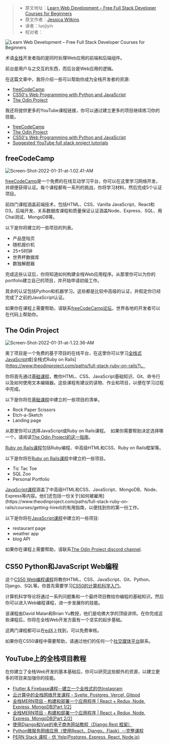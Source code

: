 > - 原文地址：[Learn Web Development – Free Full Stack Developer Courses for Beginners](https://www.freecodecamp.org/news/learn-web-development-free-full-stack-developer-courses-for-beginners/)
> - 原文作者：[Jessica Wilkins](https://www.freecodecamp.org/news/author/jessica-wilkins/)
> - 译者：luojiyin
> - 校对者：

![Learn Web Development – Free Full Stack Developer Courses for Beginners](https://www.freecodecamp.org/news/content/images/size/w2000/2022/01/ferenc-almasi-L8KQIPCODV8-unsplash.jpg)

术语[全栈](https://www.freecodecamp.org/news/what-is-a-full-stack-developer-back-end-front-end-full-stack-engineer/)开发者指的是同时处理Web应用的前端和后端组件。

前台是用户与之交互的东西，而后台是Web应用的逻辑。

在这篇文章中，我将介绍一些可以帮助你成为全栈开发者的资源:

- [freeCodeCamp](https://www.freecodecamp.org/learn/)
- [CS50's Web Programming with Python and JavaScript](https://www.edx.org/course/cs50s-web-programming-with-python-and-javascript)
- [The Odin Project](https://www.theodinproject.com/)

我还将提供更多的YouTube课程链接，你可以通过建立更多的项目继续练习你的技能。

- [freeCodeCamp](#freecodecamp)
- [The Odin Project](#the-odin-project)
- [CS50's Web Programming with Python and JavaScript](#cs50-s-web-programming-with-python-and-javascript)
- [Suggested YouTube full stack project tutorials](#suggested-youtube-full-stack-project-tutorials)

## freeCodeCamp

![Screen-Shot-2022-01-31-at-1.02.41-AM](https://www.freecodecamp.org/news/content/images/2022/01/Screen-Shot-2022-01-31-at-1.02.41-AM.png)

[freeCodeCamp](https://www.freecodecamp.org/learn/)是一个免费的在线互动学习平台，你可以在这里学习网络开发，并顺便获得认证。每个课程都有一系列的挑战，你将学习材料，然后完成5个认证项目。

前四门课程涵盖前端技术，包括HTML、CSS、Vanilla JavaScript、React和D3。后端开发、关系数据库课程和质量保证认证涵盖Node、Express、SQL、用Chai测试、MongoDB等。

以下是你将建立的一些项目的列表。

- 产品登陆页
- 随机报价机
- 25+5时钟
- 世界杯数据库
- 数独解题器

完成这些认证后，你将知道如何构建全栈Web应用程序。从那里你可以为你的portfolio建立自己的项目，并开始申请初级工作。

其余的认证包括Python和机器学习。这些都是比较中高级的认证，并假定你已经完成了之前的JavaScript认证。

如果你在课程上需要帮助，请联系[freeCodeCamp论坛](https://forum.freecodecamp.org/)，世界各地的开发者可以在代码上帮助你。

## The Odin Project

![Screen-Shot-2022-01-31-at-1.22.36-AM](https://www.freecodecamp.org/news/content/images/2022/01/Screen-Shot-2022-01-31-at-1.22.36-AM.png)

奥丁项目是一个免费的基于项目的在线平台，在这里你可以学习[全栈式JavaScript](https://www.theodinproject.com/paths/full-stack-javascript?)或[全栈式Ruby on Rails](https://www.theodinproject.com/paths/full-stack-ruby-on-rails?)。

你将首先通过[基础课程](https://www.theodinproject.com/paths/foundations/courses/foundations)，教你HTML、CSS、JavaScript基础知识、Git、命令行以及如何使用文本编辑器。这些课程有建议的读物、作业和项目，以便在学习过程中完成。

以下是你将在[基础课程](https://www.theodinproject.com/paths/foundations/courses/foundations)中建立的一些项目的清单。

- Rock Paper Scissors
- Etch-a-Sketch
- Landing page

从那里你可以选择JavaScript或Ruby on Rails课程。  如果你需要帮助决定选择哪一个，请阅读[The Odin Project的这一指南](https://www.theodinproject.com/paths/foundations/courses/foundations/lessons/choose-your-path-forward)。

[Ruby on Rails课程](https://www.theodinproject.com/paths/full-stack-ruby-on-rails?)包括Ruby编程、中高级HTML和CSS、Ruby on Rails框架等。

以下是你将在[Ruby on Rails课程](https://www.theodinproject.com/paths/full-stack-ruby-on-rails?)中建立的一些项目。

- Tic Tac Toe
- SQL Zoo
- Personal Portfolio

[JavaScript课程](https://www.theodinproject.com/paths/full-stack-javascript?)涵盖了中高级HTML和CSS、JavaScript、MongoDB、Node、Express等内容。他们还包括一份关于[如何被雇用](https://www.theodinproject.com/paths/full-stack-ruby-on-rails/courses/getting-hired)的有用指南，以便找到你的第一份工作。

以下是你将在[JavaScript课程](https://www.theodinproject.com/paths/full-stack-javascript?)中建立的一些项目:

- restaurant page
- weather app
- blog API

如果你在课程上需要帮助，请联系[The Odin Project discord channel](https://discord.com/invite/fbFCkYabZB).

## CS50 Python和JavaScript Web编程

这个[CS50 Web编程课程](https://www.edx.org/course/cs50s-web-programming-with-python-and-javascript)将教你HTML、CSS、JavaScript、Git、Python、Django、SQL等。你首先需要学习[CS50的计算机科学入门](https://www.edx.org/course/introduction-computer-science-harvardx-cs50x)。

计算机科学导论将通过一系列问题集和一个最终项目教给你编程的基础知识。然后你可以进入Web编程课程，进一步发展你的技能。

该课程由David Malan和Brian Yu教授，他们是哈佛大学的顶级讲师。在你完成这些课程后，你将在全栈Web开发方面有一个坚实的起步基础。

这两门课程都可以在[edX](https://www.edx.org/)上找到，可以免费审核。

如果你在CS50课程中需要帮助，请通过他们的任何一个[社交媒体平台](https://cs50.harvard.edu/x/2022/communities/)联系。

## YouTube上的全栈项目教程

在你建立了全栈Web开发的基本基础后，你可以研究这些额外的资源，以建立更多的项目来加强你的技能。

- [Flutter & Firebase课程--建立一个全栈式的仿Instagram](https://www.youtube.com/watch?v=mEPm9w5QlJM)
- [云计算中的全栈网络开发课程 - Svelte, Postgres, Vercel, Gitpod](https://www.youtube.com/watch?v=OUzaUJ3gEug)
- [全栈MERN项目 - 构建和部署一个应用程序 | React + Redux, Node, Express, MongoDB\[Part 1/2\]](https://www.youtube.com/watch?v=ngc9gnGgUdA)
- [全栈MERN项目 - 构建和部署一个应用程序 | React + Redux, Node, Express, MongoDB\[Part 2/2\]](https://www.youtube.com/watch?v=aibtHnbeuio)
- [使用Django和Vue的电子商务网站教程（Django Rest 框架）](https://www.youtube.com/watch?v=Yg5zkd9nm6w)
- [Python微服务网络应用（使用React、Django、Flask）--完整课程](https://www.youtube.com/watch?v=0iB5IPoTDts)
- [PERN Stack 课程 - 仿 Yelp(Postgres, Express, React, Node.js)](https://www.youtube.com/watch?v=J01rYl9T3BU)